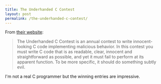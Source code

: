 ```yaml
---
title: The Underhanded C Contest
layout: post
permalink: /the-underhanded-c-contest/
---
```

From [their website](http://underhanded.xcott.com/):

> The Underhanded C Contest is an annual contest to write innocent-looking C code implementing malicious behavior. In this contest you must write C code that is as readable, clear, innocent and straightforward as possible, and yet it must fail to perform at its apparent function. To be more specific, it should do something subtly evil.

I'm not a real C programmer but the winning entries are impressive.
